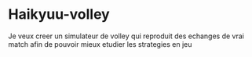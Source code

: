 # Haikyuu-volley
Je veux creer un simulateur de volley qui reproduit des echanges de vrai match afin de pouvoir mieux etudier les strategies en jeu
